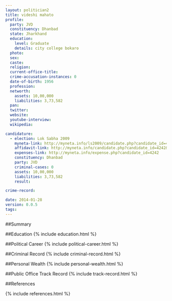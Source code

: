 ```yaml
---
layout: politician2
title: videshi mahato
profile: 
  party: JVD
  constituency: Dhanbad
  state: Jharkhand
  education: 
    level: Graduate
    details: city college bokaro
  photo: 
  sex: 
  caste: 
  religion: 
  current-office-title: 
  crime-accusation-instances: 0
  date-of-birth: 1956
  profession: 
  networth: 
    assets: 10,00,000
    liabilities: 3,73,582
  pan: 
  twitter: 
  website: 
  youtube-interview: 
  wikipedia: 

candidature: 
  - election: Lok Sabha 2009
    myneta-link: http://myneta.info/ls2009/candidate.php?candidate_id=4242
    affidavit-link: http://myneta.info/candidate.php?candidate_id=4242&scan=original
    expenses-link: http://myneta.info/expense.php?candidate_id=4242
    constituency: Dhanbad 
    party: JVD
    criminal-cases: 0
    assets: 10,00,000
    liabilities: 3,73,582
    result:  

crime-record: 

date: 2014-01-28
version: 0.0.5
tags: 
---
```

##Summary


##Education
{% include education.html %}


##Political Career
{% include political-career.html %}


##Criminal Record
{% include criminal-record.html %}


##Personal Wealth
{% include personal-wealth.html %}


##Public Office Track Record
{% include track-record.html %}


##References


{% include references.html %}